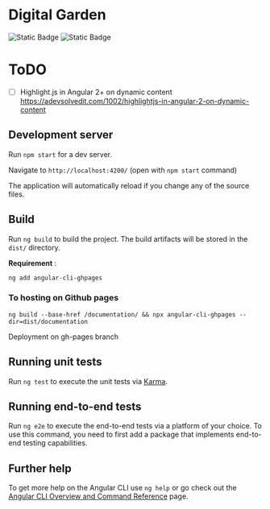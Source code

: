 # Digital Garden

![Static Badge](https://img.shields.io/badge/Angular-v17-red?style=flat) ![Static Badge](https://img.shields.io/badge/Node-v20.11.0-green?style=flat)


# ToDO 
-[ ] Highlight.js in Angular 2+ on dynamic content
https://adevsolvedit.com/1002/highlightjs-in-angular-2-on-dynamic-content


## Development server

Run `npm start` for a dev server. 

Navigate to `http://localhost:4200/` (open with `npm start` command)

The application will automatically reload if you change any of the source files.


## Build

Run `ng build` to build the project. The build artifacts will be stored in the `dist/` directory.

**Requirement** : 
```
ng add angular-cli-ghpages
```

### To hosting on Github pages 
 ```
 ng build --base-href /documentation/ && npx angular-cli-ghpages --dir=dist/documentation
 ```
Deployment on gh-pages branch

## Running unit tests

Run `ng test` to execute the unit tests via [Karma](https://karma-runner.github.io).

## Running end-to-end tests

Run `ng e2e` to execute the end-to-end tests via a platform of your choice. To use this command, you need to first add a package that implements end-to-end testing capabilities.

## Further help

To get more help on the Angular CLI use `ng help` or go check out the [Angular CLI Overview and Command Reference](https://angular.io/cli) page.
